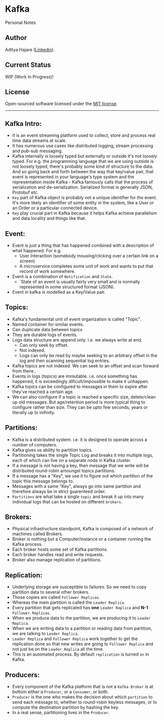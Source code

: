 # Kafka
Personal Notes

## Author
Aditya Hajare ([Linkedin](https://in.linkedin.com/in/aditya-hajare)).

## Current Status
WIP (Work In Progress)!

## License
Open-sourced software licensed under the [MIT license](http://opensource.org/licenses/MIT).

-----------

## Kafka Intro:
- It is an event streaming platform used to collect, store and process real time data streams at scale.
- It has numerous use cases like distributed logging, stream processing and pub-sub messaging.
- Kafka internally is loosely typed but externally or outside it's not loosely typed. For e.g. the programming language that we are using outside is not loosely typed, there's probably some kind of structure to the data. And so going back and forth between the way that key/value pair, that event is represented in your language's type system and the representation inside Kafka - Kafka famously calls that the process of serialization and de-serialization. Serialized format is generally JSON, Protobuf etc.
- `Key` part of Kafka object is probably not a unique identifier for the event. It's more likely an identifier of some entity in the system, like a User or an Order or a particular connected device.
- `Key` play crucial part in Kafka because it helps Kafka achieve parallelism and data locality and things like that.

## Event:
- Event is just a thing that has happened combined with a description of what happened. For e.g.
    * User Interaction (somebody mousing/clicking over a certain link on a screen)
    * A microservice completes some unit of work and wants to put that record of work somewhere.
- Event is a combination of `Notification` and `State`.
    * `State of an event is usually fairly very small and is normally represented in some structured format (JSON).
- Event in kafka is modelled as a Key/Value pair.

## Topics:
- Kafka's fundamental unit of event organization is called "Topic".
- Named container for similar events.
- Can duplicate data between topics
- They are durable logs of events.
- Logs data structure are append only. i.e. we always write at end.
    * Can only seek by offset.
    * Not indexed.
    * Logs can only be read by maybe seeking to an arbitrary offset in the log and then scanning sequential log entries.
- Kafka topics are not indexed. We can seek to an offset and scan forward from there..
- Events in logs (topics) are immutable. i.e. once something has happened, it is exceedingly dificult/impossible to make it unhappen.
- Kafka topics can be configured to messages in them to expire after they've reached a certain age.
- We can also configure if a topic is reached a specific size, delete/clean up old messages. But age/retention period is more typical thing to configure rather than size. They can be upto few seconds, years or literally up to inifinity.

## Partitions:
- Kafka is a distributed system. i.e. it is designed to operate across a number of computers.
- Kafka gives us ability to partition topics.
- Partitioning takes the single Topic Log and breaks it into multiple logs, each of which can live on a separate node in Kafka cluster.
- If a message is not having a key, then message that we write will be distributed round-robin amoungst topics partitions.
- If a message has a "Key", we use it to figure out which partition of the topic this message belongs to.
- Messages with a same "Key", always go into same partition and therefore always be in strict guarenteed order.
- `Partitions` are what take a single `topic` and break it up into many individual logs that can be hosted on different `brokers`.

## Brokers:
- Physical infrastructure standpoint, Kafka is composed of a network of machines called Brokers.
- Broker is nothing but a Computer/instance or a container running the Kafka process.
- Each broker hosts some set of Kafka partitions.
- Each broker handles read and write requests.
- Broker also manage replication of partitions.

## Replication:
- Underlying storage are susceptible to failures. So we need to copy partition data to several other brokers.
- Those copies are called `Follower Replicas`.
- Whereas the main partition is called the `Leader Replica`.
- Every partition that gets replicated has **one** `Leader Replica` and **N-1** `Follower Replicas`.
- When we produce data to the partition, we are producing it to `Leader Replica`.
- When we are writing data to a partition or reading data from partition, we are talking to `Leader Replica`.
- `Leader Replica` and `Follower Replica` work together to get the replication done so that new writes are going to `Follower Replica` and not just be on the `Leader Replica` all the time.
- This is an automated process. By default `replication` is turned `on` in Kafka.

## Producers:
- Every component of the Kafka platform that is not a `Kafka Broker` is at bottom either a `Producer`, or a `Consumer`, or both.
- `Producer` is the one who makes the decision about which `partition` to send each message to, whether to round-robin keyless messages, or to compute the destination partition by hashing the key.
- In a real sense, partitioning lives in the `Producer`.